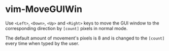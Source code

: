 # vim-MoveGUIWin

Use `<Left>`, `<Down>`, `<Up>` and `<Right>` keys to move the GUI window to the
corresponding direction by `[count]` pixels in normal mode.

The default amount of movement's pixels is 8 and is changed to the `[count]`
every time when typed by the user.
